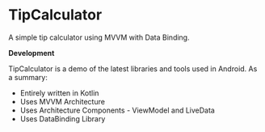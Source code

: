 # TipCalculator
A simple tip calculator using MVVM with Data Binding. 

<b>Development</b>

TipCalculator is a demo of the latest libraries and tools used in Android. As a summary:

<ul>
  <li>Entirely written in Kotlin</li>
  <li>Uses MVVM Architecture</li>
  <li>Uses Architecture Components - ViewModel and LiveData</li>
  <li>Uses DataBinding Library</li>
</ul>



